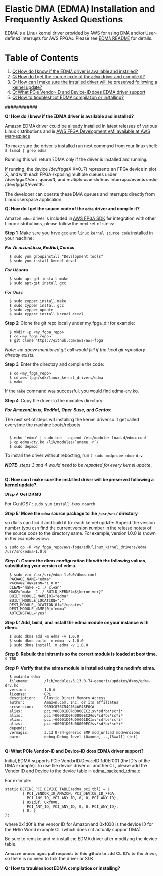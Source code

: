 
# Elastic DMA (EDMA) Installation and Frequently Asked Questions

EDMA is a Linux kernel driver provided by AWS for using DMA and/or User-defined interrupts for AWS FPGAs. Please see [EDMA README](./edma_README.md) for details.

# Table of Contents

1. [Q: How do I know if the EDMA driver is available and installed?](#howIKnow)
2. [Q: How do I get the source code of the `edma` driver and compile it?](#howToCompile)
3. [Q: How can I make sure the installed driver will be preserved following a kernel update?](#howToUpgradeKernel) 
4. [Q: What PCIe Vendor-ID and Device-ID does EDMA driver support](#howToDIDnVID)
5. [Q: How to troubleshoot EDMA compilation or installing?](#howToTroubleshoot)


############

<a name="howIKnow"></a>
**Q: How do I know if the EDMA driver is available and installed?** 

Amazon EDMA driver could be already installed in latest releases of various Linux distributions and in [AWS FPGA Development AMI available at AWS Marketplace](https://aws.amazon.com/marketplace/pp/B06VVYBLZZ)

To make sure the driver is installed run next command from your linux shell:
  `$ lsmod | grep edma`
  
Running this will return EDMA only if the driver is installed and running.

If running, the device /dev/fpgaX(X=0..7) represents an FPGA device in slot X, and with each FPGA exposing multiple queues under /dev/fpgaX/dma_queueN, and multiple user-defined interrupts/events under /dev/fpgaX/eventK.

The developer can operate these DMA queues and interrupts directly from Linux userspace application.

<a name="howToCompile"></a>
**Q: How do I get the source code of the `edma` driver and compile it?** 

Amazon `edma` driver is included in [AWS FPGA SDK](https://github.com/aws/aws-fpga/master/blob/sdk/kernel_drivers/edma) for integration with other Linux distributions, please follow the next set of steps:

__**Step 1**__: Make sure you have `gcc` and `linux kernel source code` installed in your machine:

__*For AmazonLinux,RedHat,Centos*__

```
  $ sudo yum groupinstall "Development tools"
  $ sudo yum install kernel-devel
```  

__*For Ubuntu*__  


```
  $ sudo apt-get install make
  $ sudo apt-get install gcc
```

__*For Suse*__  

```
  $ sudo zypper install make
  $ sudo zypper install gcc
  $ sudo zypper update
  $ sudo zypper install kernel-devel

```

__**Step 2**__: Clone the git repo locally under my_fpga_dir for example:  

```
  $ mkdir -p <my_fgpa_repo>
  $ cd <my_fpga_repo>
  $ git clone https://github.com/aws/aws-fpga
```

*Note: the above mentioned git call would fail if the local git repository already exists.*

__**Step 3**__: Enter the directory and compile the code:  

```
  $ cd <my_fpga_repo>
  $ cd aws-fpga/sdk/linux_kernel_drivers/edma
  $ make
```

If the `make` command was successful, you would find edma-drv.ko.

__**Step 4**__: Copy the driver to the modules directory:  

__*For AmazonLinux, RedHat, Open Suse, and Centos*__:

The next set of steps will installing the kernel driver so it get called everytime the machine boots/reboots  

```

  $ echo 'edma' | sudo tee --append /etc/modules-load.d/edma.conf
  $ cp edma-drv.ko /lib/modules/`uname -r`/
  $ sudo depmod
```  

To install the driver without rebooting, run
  `$ sudo modprobe edma-drv`

***NOTE:*** *steps 3 and 4 would need to be repeated for every kernel update*.  
  
<a name="howToUpdateKernel"></a>  
**Q: How can I make sure the installed driver will be preserved following a kernel update?**   

__*Step A*__ **Get DKMS**  

For  CentOS7 :  `sudo yum install dkms.noarch`  


__*Step B:*__	**Move the `edma` source package to the `/usr/src/` directory**  

so dkms can find it and build it for each kernel update: Append the version number (you can find the current version number in the release notes) of the source code to the directory name. For example, version 1.0.0 is shown in the example below:  

  `$ sudo cp -R <my_fpga_repo/aws-fpga/sdk/linux_kernel_drivers/edma /usr/src/edma-1.0.0`

__*Step C:*__	**Create the dkms configuration file with the following values, substituting your version of edma.**  

```
  $ sudo vim /usr/src/edma-1.0.0/dkms.conf
  PACKAGE_NAME="edma"
  PACKAGE_VERSION="1.0.0"
  CLEAN="make -C ./ clean"
  MAKE="make -C ./ BUILD_KERNEL=${kernelver}"
  BUILT_MODULE_NAME[0]="edma"
  BUILT_MODULE_LOCATION="."
  DEST_MODULE_LOCATION[0]="/updates"
  DEST_MODULE_NAME[0]="edma"
  AUTOINSTALL="yes"
  ```  
  
__*Step D:*__	 **Add, build, and install the edma module on your instance with dkms.**  

```
  $ sudo dkms add -m edma -v 1.0.0
  $ sudo dkms build -m edma -v 1.0.0
  $ sudo dkms install -m edma -v 1.0.0
```

__*Step E:*__	**Rebuild the initramfs so the correct module is loaded at boot time.**
  `$ TBD`
  
__*Step F:*__ **Verify that the edma module is installed using the modinfo edma.**
```
  $ modinfo edma
  filename:       /lib/modules/3.13.0-74-generic/updates/dkms/edma-drv.ko
  version:        1.0.0
  license:        GPL
  description:    Elastic Direct Memory Access
  author:         Amazon.com, Inc. or its affiliates
  srcversion:     9693C876C54CA64AE48F0CA
  alias:          pci:v00001D0Fd0000EC21sv*sd*bc*sc*i*
  alias:          pci:v00001D0Fd0000EC20sv*sd*bc*sc*i*
  alias:          pci:v00001D0Fd00001EC2sv*sd*bc*sc*i*
  alias:          pci:v00001D0Fd00000EC2sv*sd*bc*sc*i*
  depends:
  vermagic:       3.13.0-74-generic SMP mod_unload modversions
  parm:           debug:Debug level (0=none,...,16=all) (int)
```

<a name="howToDIDnVID"></a>  
**Q: What PCIe Vendor-ID and Device-ID does EDMA driver support?** 

Initial, EDMA supports PCIe VendorID:DeviceID 1d0f:f001 (the ID's of the DMA example).
To use the device driver on another CL, please add the Vendor ID and Device to the device table in [edma_backend_xdma.c](./edma_backend_xdma.c)

For example:

```
static DEFINE_PCI_DEVICE_TABLE(edma_pci_tbl) = {
        { PCI_VENDOR_ID_AMAZON, PCI_DEVICE_ID_FPGA,
          PCI_ANY_ID, PCI_ANY_ID, 0, 0, PCI_ANY_ID},
        { 0x1d0f, 0xf000,
          PCI_ANY_ID, PCI_ANY_ID, 0, 0, PCI_ANY_ID},
        { 0, }
};
```
where 0x1d0f is the vendor ID for Amazon and 0xf000 is the device ID for the Hello World example CL (which does not actually support DMA).

Be sure to remake and re-install the EDMA driver after modifying the device table.

Amazon encourages pull requests to this github to add CL ID's to the driver, so there is no need to fork the driver or SDK.


<a name="howToTroubleshoot"></a>
**Q: How to troubleshoot EDMA compilation or installing?** 
